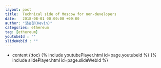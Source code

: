 ```yaml
---
layout: post
title:  Technical side of Moscow for non-developers
date:   2018-08-01 00:00:00 +09:00
author: "정순형(Kevin)"
categories: ethereum
tag: [ethereum]
youtubeId : ""
slideWebId : ""
---
```

* content
{:toc}
{% include youtubePlayer.html id=page.youtubeId %}
{% include slidePlayer.html id=page.slideWebId %}
